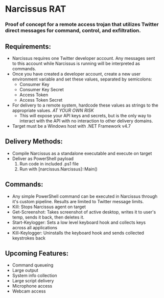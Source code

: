 # Narcissus RAT

### Proof of concept for a remote access trojan that utilizes Twitter direct messages for command, control, and exfiltration.

## Requirements:
 - Narcissus requires one Twitter developer account. Any messages sent to this account while Narcissus is running will be interpreted as commands.
 - Once you have created a developer account, create a new user environment variable and set these values, separated by semicolons:
   - Consumer Key
   - Consumer Key Secret
   - Access Token
   - Access Token Secret
 - For delivery to a remote system, hardcode these values as strings to the appropriate values. *AT YOUR OWN RISK*
   - This will expose your API keys and secrets, but is the only way to interact with the API with no interaction to other delivery domains.
 - Target must be a Windows host with .NET Framework v4.7
 
## Delivery Methods:
 - Compile Narcissus as a standalone executable and execute on target
 - Deliver as PowerShell payload
   1. Run code in included .ps1 file
   2. Run with [narcissus.Narcissus]::Main()
 
## Commands:
 - Any simple PowerShell command can be executed in Narcissus through it's custom pipeline. Results are limited to Twitter message limits.
 - Kill: Stops Narcissus agent on target
 - Get-Screenshot: Takes screenshot of active desktop, writes it to user's temp, sends it back, then deletes it.
 - Start-Keylogger: Sets a low level keyboard hook and collects keys across all applications
 - Kill-Keylogger: Uninstalls the keyboard hook and sends collected keystrokes back
 
## Upcoming Features:
 - Command queueing
 - Large output
 - System info collection
 - Large script delivery
 - Microphone access
 - Webcam access
